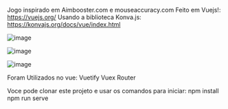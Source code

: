 Jogo inspirado em Aimbooster.com e mouseaccuracy.com
Feito em Vuejs!: https://vuejs.org/
Usando a biblioteca Konva.js: https://konvajs.org/docs/vue/index.html



![image](https://user-images.githubusercontent.com/48625121/161442797-4913997b-e75c-4af3-8f93-a28c93349b81.png)

![image](https://user-images.githubusercontent.com/48625121/161442872-b4c5fde7-7ce3-49a2-b0d7-95665bd3cc2e.png)

![image](https://user-images.githubusercontent.com/48625121/161442888-8e32d1c6-f4c9-4779-a2d5-2dc5cc79cddb.png)

Foram Utilizados no vue:
Vuetify
Vuex
Router

Voce pode clonar este projeto e usar os comandos para iniciar:
 npm install
 npm run serve
